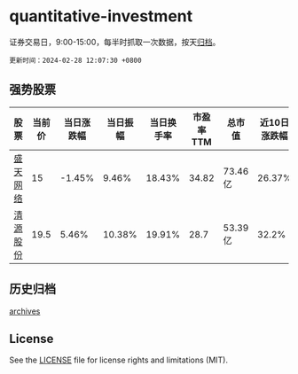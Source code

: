# quantitative-investment

证券交易日，9:00-15:00，每半时抓取一次数据，按天[归档](archives)。

`更新时间：2024-02-28 12:07:30 +0800`

## 强势股票

|股票|当前价|当日涨跌幅|当日振幅|当日换手率|市盈率TTM|总市值|近10日涨跌幅|
|----|----|----|----|----|----|----|----|
|[盛天网络](https://xueqiu.com/S/SZ300494)|15|-1.45%|9.46%|18.43%|34.82|73.46亿|26.37%|
|[清源股份](https://xueqiu.com/S/SH603628)|19.5|5.46%|10.38%|19.91%|28.7|53.39亿|32.2%|

## 历史归档

[archives](archives)

## License

See the [LICENSE](LICENSE) file for license rights and limitations (MIT).
